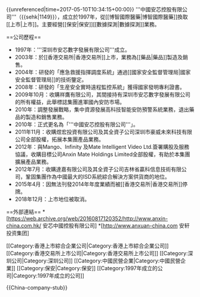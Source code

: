 {{unreferenced|time=2017-05-10T10:34:15+00:00}}
'''中國安芯控股有限公司'''（{{sehk|1149}}），成立於1997年，從[[博智國際醫藥|博智國際醫藥]]換取[[上市|上市]]。主要經營[[保安|保安]][[數據探測|數據探測]]業務。

==公司歷程==
* 1997年：'''深圳市安芯數字發展有限公司'''成立。 
* 2003年：於[[香港交易所|香港交易所]]上市，業務為[[藥品|藥品]]製造及銷售。 
* 2004年：研發的「應急救援指揮調度系統」通過[[國家安全監督管理局|國家安全監督管理局]]的技術鑒定。 
* 2008年：研發的「生産安全實時遠程監控系統」獲得國家發明專利證書。 
* 2009年10月：收購祥鷹有限公司，其間接持有深圳市安芯數字發展有限公司的所有權益，此舉標誌集團進軍國內安防市場。 
* 2010年：調整發展戰略，集中資源發展高科技智能安防預警系統業務，退出藥品的製造和銷售業務。 
* 2010年：正式更名為「'''中國安芯控股有限公司'''」。 
* 2011年11月：收購煜宏投資有限公司及其全資子公司深圳市豪威未來科技有限公司全部股權，拓展本集團產品業務。 
* 2012年：與Mango、Infinity 及Mate Intelligent Video Ltd.簽署購股及服務協議，收購目標公司Anxin Mate Holdings Limited全部股權，有助於本集團擴展產品業務。 
* 2012年7月：收購達嘉有限公司及其全資子公司吉林省贏科信息技術有限公司，鞏固集團作為中國最大的ISD系統綜合解決方案供貨商的地位。
* 2015年4月：因無法刊發2014年年度業績而被[[香港交易所|香港交易所]]停牌。
* 2018年12月：上市地位被取消。

==外部連結==
*[https://web.archive.org/web/20160817120352/http://www.anxin-china.com.hk/ 安芯中國控股有限公司]
*[http://www.anxuan-china.com 安轩投资集团]

[[Category:香港上市綜合企業公司|Category:香港上市綜合企業公司]]
[[Category:香港交易所上市公司|Category:香港交易所上市公司]]
[[Category:深圳公司|Category:深圳公司]]
[[Category:中國民營企業|Category:中國民營企業]]
[[Category:保安|Category:保安]]
[[Category:1997年成立的公司|Category:1997年成立的公司]]

{{China-company-stub}}